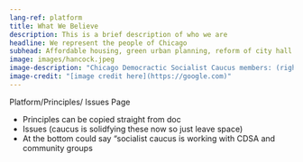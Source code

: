 ```yaml
---
lang-ref: platform
title: What We Believe
description: This is a brief description of who we are
headline: We represent the people of Chicago
subhead: Affordable housing, green urban planning, reform of city hall....
image: images/hancock.jpeg
image-description: "Chicago Democractic Socialist Caucus members: (right to left)..."
image-credit: "[image credit here](https://google.com)"
---
```


Platform/Principles/ Issues Page

- Principles can be copied straight from doc
- Issues (caucus is solidfying these now so just leave space)
- At the bottom could say “socialist caucus is working with CDSA and community groups
